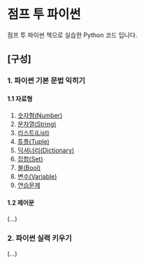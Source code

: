# 점프 투 파이썬
점프 투 파이썬 책으로 실습한 Python 코드 입니다.

## [구성]
### 1. 파이썬 기본 문법 익히기
#### 1.1 자료형
1. [숫자형(Number)](./DataType/Number.py)
2. [문자열(String)](./DataType/String.py)
3. [리스트(List)](./DataType/List.py)
4. [튜플(Tuple)](./DataType/Tuple.py)
5. [딕셔너리(Dictionary)](./DataType/Dictionary.py)
6. [집합(Set)](./DataType/Set.py)
7. [불(Bool)](./DataType/Bool.py)
8. [변수(Variable)](./DataType/Variable.py)
9. [연습문제](./DataType/ExerciseProblem.py)

#### 1.2 제어문

(...)

### 2. 파이썬 실력 키우기

(...)